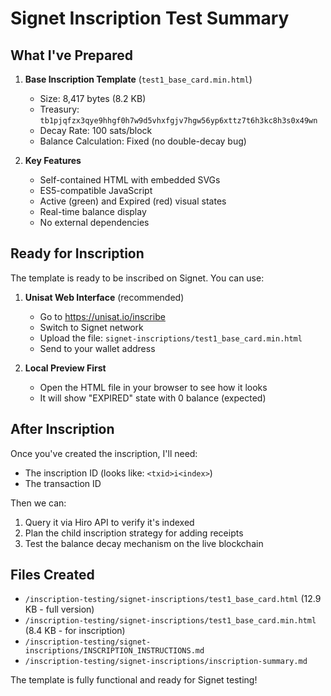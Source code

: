 # Signet Inscription Test Summary

## What I've Prepared

1. **Base Inscription Template** (`test1_base_card.min.html`)
   - Size: 8,417 bytes (8.2 KB)
   - Treasury: `tb1pjqfzx3qye9hhgf0h7w9d5vhxfgjv7hgw56yp6xttz7t6h3kc8h3s0x49wn`
   - Decay Rate: 100 sats/block
   - Balance Calculation: Fixed (no double-decay bug)

2. **Key Features**
   - Self-contained HTML with embedded SVGs
   - ES5-compatible JavaScript
   - Active (green) and Expired (red) visual states
   - Real-time balance display
   - No external dependencies

## Ready for Inscription

The template is ready to be inscribed on Signet. You can use:

1. **Unisat Web Interface** (recommended)
   - Go to https://unisat.io/inscribe
   - Switch to Signet network
   - Upload the file: `signet-inscriptions/test1_base_card.min.html`
   - Send to your wallet address

2. **Local Preview First**
   - Open the HTML file in your browser to see how it looks
   - It will show "EXPIRED" state with 0 balance (expected)

## After Inscription

Once you've created the inscription, I'll need:
- The inscription ID (looks like: `<txid>i<index>`)
- The transaction ID

Then we can:
1. Query it via Hiro API to verify it's indexed
2. Plan the child inscription strategy for adding receipts
3. Test the balance decay mechanism on the live blockchain

## Files Created

- `/inscription-testing/signet-inscriptions/test1_base_card.html` (12.9 KB - full version)
- `/inscription-testing/signet-inscriptions/test1_base_card.min.html` (8.4 KB - for inscription)
- `/inscription-testing/signet-inscriptions/INSCRIPTION_INSTRUCTIONS.md`
- `/inscription-testing/signet-inscriptions/inscription-summary.md`

The template is fully functional and ready for Signet testing!
